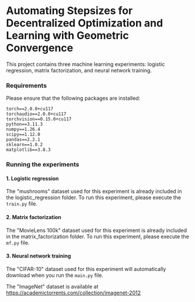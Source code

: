 # Automating Stepsizes for Decentralized Optimization and Learning with Geometric Convergence

This project contains three machine learning experiments: logistic regression, matrix factorization, and neural network training. 
### Requirements
Please ensure that the following packages are installed:
```
torch==2.0.0+cu117
torchaudio==2.0.0+cu117
torchvision==0.15.0+cu117
python==3.11.3
numpy==1.26.4
scipy==1.12.0
pandas==2.2.1
sklearn==1.0.2
matplotlib==3.8.3
```

### Running the experiments

#### 1. Logistic regression
The "mushrooms" dataset used for this experiment is already included in the logistic_regression folder. To run this experiment, please execute the ``train.py`` file.

#### 2. Matrix factorization
The "MovieLens 100k" dataset used for this experiment is already included in the matrix_factorization folder. To run this experiment, please execute the ``mf.py`` file.

#### 3. Neural network training

The "CIFAR-10" dataset used for this experiment will automatically download when you run the ``main.py`` file.

The "ImageNet" dataset is available at https://academictorrents.com/collection/imagenet-2012
